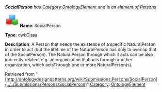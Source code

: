 ___SocialPerson__ has [Category:OntologyElement](../../Category/OntologyElement "Category:OntologyElement") and is an [element of](../../Property/ElementOf "Property:ElementOf") [Persons](../../Submissions/Persons "Submissions:Persons")_


  




[![Class](../../images/thumb/2/27/Class.gif/45px-Class.gif)](../../Image/Class.gif "Class")
__Name__: SocialPerson 


__Type:__ owl:Class 


__Description__: A Person that needs the existence of a specific NaturalPerson in order to act (but the lifetime of the NaturalPerson has only to overlap that of the SocialPerson). The NaturalPerson through which it acts can be also indirectly related, e.g. an organization that acts through another organization, which actsThrough one or more NaturalPerson(s). 





Retrieved from "[http://ontologydesignpatterns.org/wiki/Submissions:Persons/SocialPerson](../../Submissions/Persons/SocialPerson)"
 [Category](http://ontologydesignpatterns.org/wiki/Special:Categories "Special:Categories"): [OntologyElement](../../Category/OntologyElement "Category:OntologyElement")
